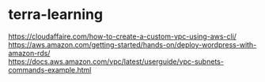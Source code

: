 # terra-learning
https://cloudaffaire.com/how-to-create-a-custom-vpc-using-aws-cli/     
https://aws.amazon.com/getting-started/hands-on/deploy-wordpress-with-amazon-rds/     
https://docs.aws.amazon.com/vpc/latest/userguide/vpc-subnets-commands-example.html     
